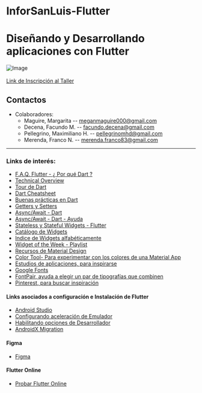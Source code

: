  # InforSanLuis-Flutter

# Diseñando y Desarrollando aplicaciones con Flutter
![Image](https://img.evbuc.com/https%3A%2F%2Fcdn.evbuc.com%2Fimages%2F82532491%2F173310819539%2F1%2Foriginal.20191125-145242?h=2000&w=720&auto=compress&s=68911c537dd3338a9f222cb922e2e7d6)<br>
<br>
[ Link de Inscripción al Taller ](https://www.eventbrite.com.ar/e/desarrollando-y-disenando-aplicaciones-moviles-con-flutter-tickets-83487700961)<br>
## Contactos 
* Colaboradores: 
    * Maguire, Margarita -- meganmaguire000@gmail.com
    * Decena, Facundo M. -- facundo.decena@gmail.com
    * Pellegrino, Maximiliano H. -- pellegrinomhd@gmail.com
    * Merenda, Franco N. -- merenda.franco83@gmail.com

---

### Links de interés:

* [F.A.Q. Flutter - ¿ Por qué Dart ?](https://flutter.dev/docs/resources/faq#introduction)
* [Technical Overview](https://flutter.dev/docs/resources/technical-overview#why-use-flutter)
* [Tour de Dart](https://dart.dev/guides/language/language-tour)
* [Dart Cheatsheet](https://dart.dev/codelabs/dart-cheatsheet) 
* [Buenas prácticas en Dart](https://dart.dev/guides/language/effective-dart)
* [Getters y Setters](https://stackoverflow.com/questions/27683924/how-do-getters-and-setters-change-properties-in-dart)
* [Async/Await - Dart](https://dart.dev/codelabs/async-await)
* [Async/Await - Dart - Ayuda](https://codingwithjoe.com/dart-fundamentals-async-await/)
* [Stateless y Stateful Widgets - Flutter](https://flutter.dev/docs/development/ui/interactive#stateful-and-stateless-widgets)
* [Catálogo de Widgets](https://flutter.dev/docs/development/ui/widgets)
* [Indice de Widgets alfabéticamente](https://flutter.dev/docs/reference/widgets)
* [Widget of the Week - Playlist](https://www.youtube.com/playlist?list=PLjxrf2q8roU23XGwz3Km7sQZFTdB996iG)
* [Recursos de Material Design](https://material.io/resources/)
* [Color Tool- Para experimentar con los colores de una Material App](https://material.io/resources/color/)
* [Estudios de aplicaciones, para inspirarse](https://material.io/design/material-studies/)
* [Google Fonts](https://fonts.google.com/)
* [FontPair, ayuda a elegir un par de tipografías que combinen](https://fontpair.co/)
* [Pinterest, para buscar inspiración](https://www.pinterest.es/)

#### Links asociados a configuración e Instalación de Flutter
* [Android Studio](https://developer.android.com/studio#downloads)
* [Configurando aceleración de Emulador](https://developer.android.com/studio/run/emulator-acceleration#accel-vm)
* [Habilitando opciones de Desarrollador](https://developer.android.com/studio/debug/dev-options.html)
* [AndroidX Migration](https://flutter.dev/docs/development/androidx-migration)

#### Figma
* [Figma](https://www.figma.com/)

#### Flutter Online
* [Probar Flutter Online](https://dartpad.dev/embed-flutter.html)

